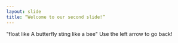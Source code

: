 ```yaml
---
layout: slide
title: “Welcome to our second slide!”
---
```

"float like A butterfly sting like a bee"
Use the left arrow to go back!
